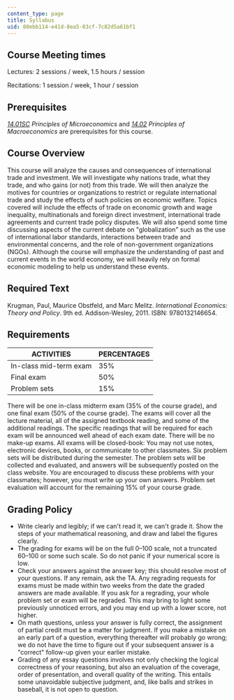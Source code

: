```yaml
---
content_type: page
title: Syllabus
uid: 80ebb114-e41d-8ea5-03cf-7c82d5a61bf1
---
```


Course Meeting times
--------------------

Lectures: 2 sessions / week, 1.5 hours / session

Recitations: 1 session / week, 1 hour / session

Prerequisites
-------------

_[14.01SC](/courses/14-01sc-principles-of-microeconomics-fall-2011) Principles of Microeconomics_ and [_14.02_](/courses/14-02-principles-of-macroeconomics-spring-2014) _Principles of Macroeconomics_ are prerequisites for this course.

Course Overview
---------------

This course will analyze the causes and consequences of international trade and investment. We will investigate why nations trade, what they trade, and who gains (or not) from this trade. We will then analyze the motives for countries or organizations to restrict or regulate international trade and study the effects of such policies on economic welfare. Topics covered will include the effects of trade on economic growth and wage inequality, multinationals and foreign direct investment, international trade agreements and current trade policy disputes. We will also spend some time discussing aspects of the current debate on "globalization" such as the use of international labor standards, interactions between trade and environmental concerns, and the role of non-government organizations (NGOs). Although the course will emphasize the understanding of past and current events in the world economy, we will heavily rely on formal economic modeling to help us understand these events.

Required Text
-------------

Krugman, Paul, Maurice Obstfeld, and Marc Melitz. _International Economics: Theory and Policy_. 9th ed. Addison-Wesley, 2011. ISBN: 9780132146654.

Requirements
------------

| ACTIVITIES | PERCENTAGES |
| --- | --- |
| In-class mid-term exam | 35% |
| Final exam | 50% |
| Problem sets | 15% 

There will be one in-class midterm exam (35% of the course grade), and one final exam (50% of the course grade). The exams will cover all the lecture material, all of the assigned textbook reading, and some of the additional readings. The specific readings that will be required for each exam will be announced well ahead of each exam date. There will be no make-up exams. All exams will be closed-book: You may not use notes, electronic devices, books, or communicate to other classmates. Six problem sets will be distributed during the semester. The problem sets will be collected and evaluated, and answers will be subsequently posted on the class website. You are encouraged to discuss these problems with your classmates; however, you must write up your own answers. Problem set evaluation will account for the remaining 15% of your course grade.

Grading Policy
--------------

*   Write clearly and legibly; if we can't read it, we can't grade it. Show the steps of your mathematical reasoning, and draw and label the figures clearly.
*   The grading for exams will be on the full 0–100 scale, not a truncated 60–100 or some such scale. So do not panic if your numerical score is low.
*   Check your answers against the answer key; this should resolve most of your questions. If any remain, ask the TA. Any regrading requests for exams must be made within two weeks from the date the graded answers are made available. If you ask for a regrading, your whole problem set or exam will be regraded. This may bring to light some previously unnoticed errors, and you may end up with a lower score, not higher.
*   On math questions, unless your answer is fully correct, the assignment of partial credit must be a matter for judgment. If you make a mistake on an early part of a question, everything thereafter will probably go wrong; we do not have the time to figure out if your subsequent answer is a "correct" follow-up given your earlier mistake.
*   Grading of any essay questions involves not only checking the logical correctness of your reasoning, but also an evaluation of the coverage, order of presentation, and overall quality of the writing. This entails some unavoidable subjective judgment, and, like balls and strikes in baseball, it is not open to question.